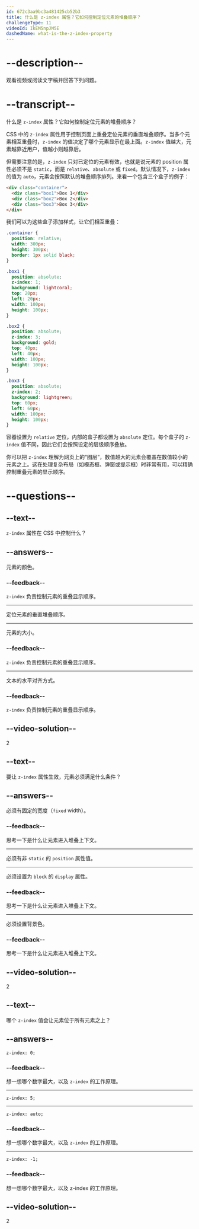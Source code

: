 ```yaml
---
id: 672c3aa9bc3a481425cb52b3
title: 什么是 z-index 属性？它如何控制定位元素的堆叠顺序？
challengeType: 11
videoId: IkEM5npJM5E
dashedName: what-is-the-z-index-property
---
```


# --description--

观看视频或阅读文字稿并回答下列问题。

# --transcript--

什么是 `z-index` 属性？它如何控制定位元素的堆叠顺序？

CSS 中的 `z-index` 属性用于控制页面上重叠定位元素的垂直堆叠顺序。当多个元素相互重叠时，`z-index` 的值决定了哪个元素显示在最上面。`z-index` 值越大，元素越靠近用户，值越小则越靠后。

但需要注意的是，`z-index` 只对已定位的元素有效，也就是说元素的 position 属性必须不是 `static`，而是 `relative`、`absolute` 或 `fixed`。默认情况下，`z-index` 的值为 `auto`，元素会按照默认的堆叠顺序排列。来看一个包含三个盒子的例子：

```html
<div class="container">
  <div class="box1">Box 1</div>
  <div class="box2">Box 2</div>
  <div class="box3">Box 3</div>
</div>
```

我们可以为这些盒子添加样式，让它们相互重叠：

```css
.container {
  position: relative;
  width: 300px;
  height: 300px;
  border: 1px solid black;
}

.box1 {
  position: absolute;
  z-index: 1;
  background: lightcoral;
  top: 20px;
  left: 20px;
  width: 100px;
  height: 100px;
}

.box2 {
  position: absolute;
  z-index: 3;
  background: gold;
  top: 40px;
  left: 40px;
  width: 100px;
  height: 100px;
}

.box3 {
  position: absolute;
  z-index: 2;
  background: lightgreen;
  top: 60px;
  left: 60px;
  width: 100px;
  height: 100px;
}
```

容器设置为 `relative` 定位，内部的盒子都设置为 `absolute` 定位。每个盒子的 `z-index` 值不同，因此它们会按照设定的层级顺序叠放。

你可以把 `z-index` 理解为网页上的“图层”，数值越大的元素会覆盖在数值较小的元素之上。这在处理复杂布局（如模态框、弹窗或提示框）时非常有用，可以精确控制重叠元素的显示顺序。

# --questions--

## --text--

`z-index` 属性在 CSS 中控制什么？

## --answers--

元素的颜色。

### --feedback--

`z-index` 负责控制元素的重叠显示顺序。

---

定位元素的垂直堆叠顺序。

---

元素的大小。

### --feedback--

`z-index` 负责控制元素的重叠显示顺序。

---

文本的水平对齐方式。

### --feedback--

`z-index` 负责控制元素的重叠显示顺序。

## --video-solution--

2

## --text--

要让 `z-index` 属性生效，元素必须满足什么条件？

## --answers--

必须有固定的宽度（`fixed` width）。

### --feedback--

思考一下是什么让元素进入堆叠上下文。

---

必须有非 `static` 的 `position` 属性值。

---

必须设置为 `block` 的 `display` 属性。

### --feedback--

思考一下是什么让元素进入堆叠上下文。

---

必须设置背景色。

### --feedback--

思考一下是什么让元素进入堆叠上下文。

## --video-solution--

2

## --text--

哪个 `z-index` 值会让元素位于所有元素之上？

## --answers--

`z-index: 0;`

### --feedback--

想一想哪个数字最大，以及 `z-index` 的工作原理。

---

`z-index: 5;`

---

`z-index: auto;`

### --feedback--

想一想哪个数字最大，以及 `z-index` 的工作原理。

---

`z-index: -1;`

### --feedback--

想一想哪个数字最大，以及 z-index 的工作原理。

## --video-solution--

2

